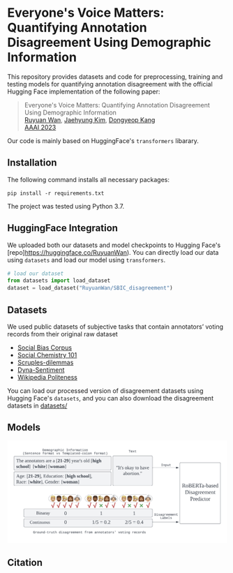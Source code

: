 # Everyone's Voice Matters: Quantifying Annotation Disagreement Using Demographic Information
This repository provides datasets and code for preprocessing, training and testing models for quantifying annotation disagreement with the official Hugging Face implementation of the following paper:

> Everyone's Voice Matters: Quantifying Annotation Disagreement Using Demographic Information <br>
> [Ruyuan Wan](https://ruyuanwan.github.io/), [Jaehyung Kim](https://sites.google.com/view/jaehyungkim), [Dongyeop Kang](https://dykang.github.io/) <br>
> [AAAI 2023](https://aaai.org/Conferences/AAAI-23/) <br>

Our code is mainly based on HuggingFace's `transformers` libarary.

## Installation
The following command installs all necessary packages:
```
pip install -r requirements.txt
```
The project was tested using Python 3.7.


## HuggingFace Integration
We uploaded both our datasets and model checkpoints to Hugging Face's [repo]https://huggingface.co/RuyuanWan). You can directly load our data using `datasets` and load our model using `transformers`.
```python
# load our dataset
from datasets import load_dataset
dataset = load_dataset("RuyuanWan/SBIC_disagreement")

```

## Datasets
We used public datasets of subjective tasks that contain annotators’ voting records from their original raw dataset <br>

- [Social Bias Corpus](https://maartensap.com/social-bias-frames/index.html) 
- [Social Chemistry 101](https://github.com/mbforbes/social-chemistry-101)
- [Scruples-dilemmas](https://github.com/allenai/scruples)
- [Dyna-Sentiment](https://github.com/cgpotts/dynasent)
- [Wikipedia Politeness](https://convokit.cornell.edu/documentation/wiki_politeness.html)

You can load our processed version of disagreement datasets using Hugging Face's `datasets`, and you can also download the disagreement datasets in [datasets/](https://github.com/minnesotanlp/Quantifying-Annotation-Disagreement/tree/main/dataset) <br>

## Models

![plot](https://github.com/minnesotanlp/Quantifying-Annotation-Disagreement/blob/main/code/Quantifying_Disagreement.png)
## Citation
